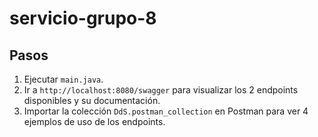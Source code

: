 # servicio-grupo-8

## Pasos
1. Ejecutar `main.java`.
2. Ir a `http://localhost:8080/swagger` para visualizar los 2 endpoints disponibles y su documentación.
3. Importar la colección `DdS.postman_collection` en Postman para ver 4 ejemplos de uso de los endpoints.